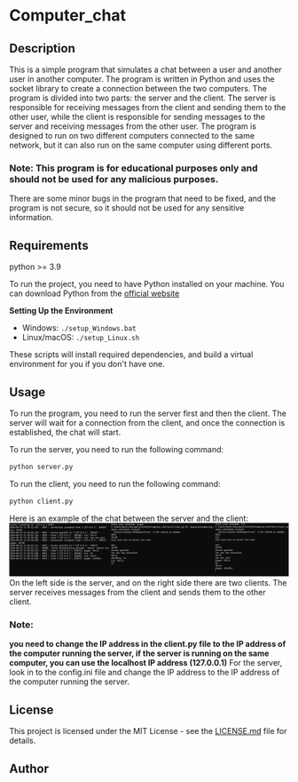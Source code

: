 # Computer_chat

## Description

This is a simple program that simulates a chat between a user and another user in another computer. The program is written in Python and uses the socket library to create a connection between the two computers.
The program is divided into two parts: the server and the client. The server is responsible for receiving messages from the client and sending them to the other user, while the client is responsible for sending messages to the server and receiving messages from the other user.
The program is designed to run on two different computers connected to the same network, but it can also run on the same computer using different ports.

### Note: This program is for educational purposes only and should not be used for any malicious purposes.

There are some minor bugs in the program that need to be fixed, and the program is not secure, so it should not be used for any sensitive information.

## Requirements

python >= 3.9

To run the project, you need to have Python installed on your machine. You can download Python from the [official website](https://www.python.org/downloads/)

**Setting Up the Environment**

* Windows: `./setup_Windows.bat`
* Linux/macOS: `./setup_Linux.sh`

These scripts will install required dependencies, and build a virtual environment for you if you don't have one.

## Usage

To run the program, you need to run the server first and then the client. The server will wait for a connection from the client, and once the connection is established, the chat will start.

To run the server, you need to run the following command:

```bash
python server.py
```

To run the client, you need to run the following command:

```bash
python client.py
```

Here is an example of the chat between the server and the client:
![server_client](./data/readme/test_chat.png)
On the left side is the server, and on the right side there are two clients. The server receives messages from the client and sends them to the other client.

### Note:

**you need to change the IP address in the client.py file to the IP address of the computer running the server, if the server is running on the same computer, you can use the localhost IP address (127.0.0.1)**
For the server, look in to the config.ini file and change the IP address to the IP address of the computer running the server.

## License

This project is licensed under the MIT License - see the [LICENSE.md](LICENSE.md) file for details.

## Author